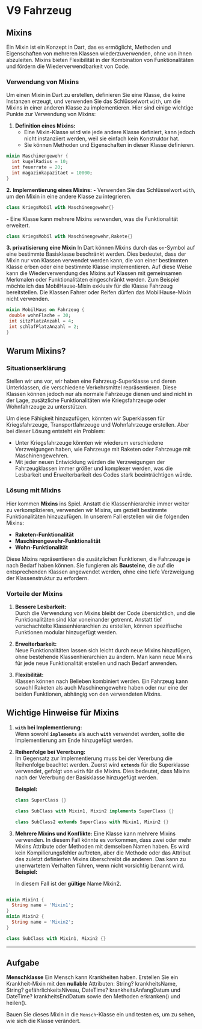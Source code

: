 # **V9 Fahrzeug**

## **Mixins**

Ein Mixin ist ein Konzept in Dart, das es ermöglicht, Methoden und Eigenschaften von mehreren Klassen wiederzuverwenden, ohne von ihnen abzuleiten. Mixins bieten Flexibilität in der Kombination von Funktionalitäten und fördern die Wiederverwendbarkeit von Code.

### **Verwendung von Mixins**

Um einen Mixin in Dart zu erstellen, definieren Sie eine Klasse, die keine Instanzen erzeugt, und verwenden Sie das Schlüsselwort `with`, um die Mixins in einer anderen Klasse zu implementieren. Hier sind einige wichtige Punkte zur Verwendung von Mixins:

1. **Definition eines Mixins:**
   - Eine Mixin-Klasse wird wie jede andere Klasse definiert, kann jedoch nicht instanziiert werden, weil sie einfach kein Konstruktor hat.
   - Sie können Methoden und Eigenschaften in dieser Klasse definieren.

```dart
mixin Maschinengewehr {
  int kugelRadius = 10;
  int feuerrate = 20;
  int magazinkapazitaet = 10000;
}
```

**2.** **Implementierung eines Mixins:**
   **-** Verwenden Sie das Schlüsselwort `with`, um den Mixin in eine andere Klasse zu integrieren.

 ```dart
class KriegsMobil with Maschinengewehr{}
```

   **-** Eine Klasse kann mehrere Mixins verwenden, was die Funktionalität erweitert.

 ```dart
class KriegsMobil with Maschinengewehr,Rakete{}
```

**3. privatisierung eine Mixin** In Dart können Mixins durch das `on`-Symbol auf eine bestimmte Basisklasse beschränkt werden. Dies bedeutet, dass der Mixin nur von Klassen verwendet werden kann, die von einer bestimmten Klasse erben oder eine bestimmte Klasse implementieren. Auf diese Weise kann die Wiederverwendung des Mixins auf Klassen mit gemeinsamen Merkmalen oder Funktionalitäten eingeschränkt werden. Zum Beispiel möchte ich das MobilHause-Mixin exklusiv für die Klasse Fahrzeug bereitstellen. Die Klassen Fahrer oder Reifen dürfen das MobilHause-Mixin nicht verwenden.

 ```dart
mixin MobilHaus on Fahrzeug {
  double wohnFlache = 30;
  int sitzPlatzAnzahl = 4;
  int schlafPlatzAnzahl = 2;
}
```

## **Warum Mixins?**

### **Situationserklärung**

Stellen wir uns vor, wir haben eine Fahrzeug-Superklasse und deren Unterklassen, die verschiedene Verkehrsmittel repräsentieren. Diese Klassen können jedoch nur als normale Fahrzeuge dienen und sind nicht in der Lage, zusätzliche Funktionalitäten wie Kriegsfahrzeuge oder Wohnfahrzeuge zu unterstützen.

Um diese Fähigkeit hinzuzufügen, könnten wir Superklassen für Kriegsfahrzeuge, Transportfahrzeuge und Wohnfahrzeuge erstellen. Aber bei dieser Lösung entsteht ein Problem:

- Unter Kriegsfahrzeuge könnten wir wiederum verschiedene Verzweigungen haben, wie Fahrzeuge mit Raketen oder Fahrzeuge mit Maschinengewehren.
- Mit jeder neuen Entwicklung würden die Verzweigungen der Fahrzeugklassen immer größer und komplexer werden, was die Lesbarkeit und Erweiterbarkeit des Codes stark beeinträchtigen würde.

### **Lösung mit Mixins**

Hier kommen **Mixins** ins Spiel. Anstatt die Klassenhierarchie immer weiter zu verkomplizieren, verwenden wir Mixins, um gezielt bestimmte Funktionalitäten hinzuzufügen. In unserem Fall erstellen wir die folgenden Mixins:

- **Raketen-Funktionalität**
- **Maschinengewehr-Funktionalität**
- **Wohn-Funktionalität**

Diese Mixins repräsentieren die zusätzlichen Funktionen, die Fahrzeuge je nach Bedarf haben können. Sie fungieren als **Bausteine**, die auf die entsprechenden Klassen angewendet werden, ohne eine tiefe Verzweigung der Klassenstruktur zu erfordern.

### Vorteile der Mixins

1. **Bessere Lesbarkeit:**  
   Durch die Verwendung von Mixins bleibt der Code übersichtlich, und die Funktionalitäten sind klar voneinander getrennt. Anstatt tief verschachtelte Klassenhierarchien zu erstellen, können spezifische Funktionen modular hinzugefügt werden.

2. **Erweiterbarkeit:**  
   Neue Funktionalitäten lassen sich leicht durch neue Mixins hinzufügen, ohne bestehende Klassenhierarchien zu ändern. Man kann neue Mixins für jede neue Funktionalität erstellen und nach Bedarf anwenden.

3. **Flexibilität:**  
   Klassen können nach Belieben kombiniert werden. Ein Fahrzeug kann sowohl Raketen als auch Maschinengewehre haben oder nur eine der beiden Funktionen, abhängig von den verwendeten Mixins.

## **Wichtige Hinweise für Mixins**

1. **`with` bei Implementierung:**  
 Wenn sowohl **`implements`** als auch **`with`** verwendet werden, sollte die Implementierung am Ende hinzugefügt werden.

2. **Reihenfolge bei Vererbung:**  
   Im Gegensatz zur Implementierung muss bei der Vererbung die Reihenfolge beachtet werden. Zuerst wird **`extends`** für die Superklasse verwendet, gefolgt von `with` für die Mixins. Dies bedeutet, dass Mixins nach der Vererbung der Basisklasse hinzugefügt werden.

   **Beispiel:**

   ```dart
   class SuperClass {}

   class SubClass with Mixin1, Mixin2 implements SuperClass {}
   
   class SubClass2 extends SuperClass with Mixin1, Mixin2 {}

   ```

3. **Mehrere Mixins und Konflikte:**
Eine Klasse kann mehrere Mixins verwenden. In diesem Fall könnte es vorkommen, dass zwei oder mehr Mixins Attribute oder Methoden mit demselben Namen haben. Es wird kein Kompilierungsfehler auftreten, aber die Methode oder das Attribut des zuletzt definierten Mixins überschreibt die anderen. Das kann zu unerwartetem Verhalten führen, wenn nicht vorsichtig benannt wird.
   **Beispiel:**

   In diesem Fall ist der **gültige** Name Mixin2.

```dart

mixin Mixin1 {
  String name = 'Mixin1';
}
mixin Mixin2 {
  String name = 'Mixin2';
}

class SubClass with Mixin1, Mixin2 {}

```

---

## **Aufgabe**

**Menschklasse**
Ein Mensch kann Krankheiten haben.
Erstellen Sie ein Krankheit-Mixin mit den **nullable** Attributen: String? krankheitsName, String? gefährlichkeitsNiveau, DateTime? krankheitsAnfangDatum und DateTime? krankheitsEndDatum sowie den Methoden erkranken() und heilen().

Bauen Sie dieses Mixin in die `Mensch`-Klasse ein und testen es, um zu sehen, wie sich die Klasse verändert.
